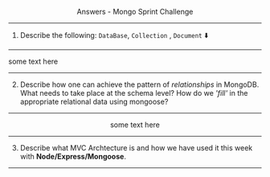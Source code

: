 <p font="20" align="center">Answers - Mongo Sprint Challenge

---

1. Describe the following: `DataBase`, `Collection` , `Document` :arrow_down:

---

some text here

---

2. Describe how one can achieve the pattern of _relationships_ in MongoDB. What needs to take place at the schema level? How do we _'fill'_ in the appropriate relational data using mongoose?

---

<p font="2" align="center"> some text here

---

3. Describe what MVC Archtecture is and how we have used it this week with
   **Node/Express/Mongoose**.

---
